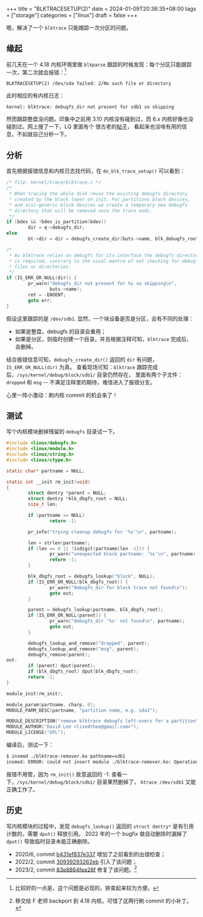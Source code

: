 +++
title = "BLKTRACESETUP(2)"
date = 2024-01-09T20:36:35+08:00
tags = ["storage"]
categories = ["linux"]
draft = false
+++

嗯，解决了一个 `blktrace` 只能跟踪一次分区的问题。

## 缘起

前几天在一个 4.18 内核环境里做 `blkparse` 跟踪的时候发现：每个分区只能跟踪一次，第二次就会报错：[^bx]

```text
BLKTRACESETUP(2) /dev/sda failed: 2/No such file or directory
```

此时相应的有内核日志：

```text
kernel: blktrace: debugfs_dir not present for sdb1 so skipping
```

然而跟踪整盘没问题。印象中之前用 3.10 内核没有碰到过，而 6.x 内核好像也没碰到过。网上搜了一下，LQ 里面有个
很古老的[帖子](https://www.linuxquestions.org/questions/ubuntu-63/problem-while-running-blktrace-929695/)，
看起来也没啥有用的信息。不如就自己分析一下。

## 分析

首先根据报错信息和内核日志找代码，在 `do_blk_trace_setup()` 可以看到：

```c
/* file: kernel/trace/blktrace.c */
/*
 * When tracing the whole disk reuse the existing debugfs directory
 * created by the block layer on init. For partitions block devices,
 * and scsi-generic block devices we create a temporary new debugfs
 * directory that will be removed once the trace ends.
 */
if (bdev && !bdev_is_partition(bdev))
        dir = q->debugfs_dir;
else
        bt->dir = dir = debugfs_create_dir(buts->name, blk_debugfs_root);

/*
 * As blktrace relies on debugfs for its interface the debugfs directory
 * is required, contrary to the usual mantra of not checking for debugfs
 * files or directories.
 */
if (IS_ERR_OR_NULL(dir)) {
        pr_warn("debugfs_dir not present for %s so skipping\n",
                buts->name);
        ret = -ENOENT;
        goto err;
}
```

假设这里跟踪的是 `/dev/sdb1`. 显然，一个块设备是否是分区，会有不同的处理：
- 如果是整盘，debugfs 的目录会重用；
- 如果是分区，则临时创建一个目录。并且根据注释可知，`blktrace` 完成后，会删掉。

结合报错信息可知，`debugfs_create_dir()` 返回的 `dir` 有问题，`IS_ERR_OR_NULL(dir)` 为真。
查看现场可知：`blktrace` 跟踪完成后，`/sys/kernel/debug/block/sdb1/` 目录仍然存在，
里面有两个子文件：`dropped` 和 `msg` -- 不满足注释里的期待，难怪进入了报错分支。

心里一阵小激动：刷内核 commit 的机会来了！

## 测试

写个内核模块删掉残留的 `debugfs` 目录试一下。

```c
#include <linux/debugfs.h>
#include <linux/module.h>
#include <linux/string.h>
#include <linux/ctype.h>

static char* partname = NULL;

static int __init rm_init(void)
{
        struct dentry *parent = NULL;
        struct dentry *blk_dbgfs_root = NULL;
        size_t len;

        if (partname == NULL)
                return -1;

        pr_info("trying cleanup debugfs for '%s'\n", partname);

        len = strlen(partname);
        if (len == 0 || !isdigit(partname[len -1])) {
                pr_warn("unexpected block partname: '%s'\n", partname);
                return -1;
        }

        blk_dbgfs_root = debugfs_lookup("block", NULL);
        if (IS_ERR_OR_NULL(blk_dbgfs_root)) {
                pr_warn("debugfs_dir for block trace not found\n");
                goto out;
        }

        parent = debugfs_lookup(partname, blk_dbgfs_root);
        if (IS_ERR_OR_NULL(parent)) {
                pr_warn("debugfs_dir '%s' not found\n", partname);
                goto out;
        }

        debugfs_lookup_and_remove("dropped", parent);
        debugfs_lookup_and_remove("msg", parent);
        debugfs_remove(parent);
out:
        if (parent) dput(parent);
        if (blk_dbgfs_root) dput(blk_dbgfs_root);
        return -1;
}

module_init(rm_init);

module_param(partname, charp, 0);
MODULE_PARM_DESC(partname, "partition name, e.g. sda1");

MODULE_DESCRIPTION("remove blktrace debugfs left-overs for a partition");
MODULE_AUTHOR("David Lee <live4thee@gmail.com>");
MODULE_LICENSE("GPL");
```

编译后，测试一下：

```sh
$ insmod ./blktrace-remover.ko pathname=sdb1
insmod: ERROR: could not insert module ./blktrace-remover.ko: Operation not permitted
```

报错不用管，因为 `rm_init()` 故意返回的 -1. 查看一下，`/sys/kernel/debug/block/sdb1/` 目录果然删掉了，
`btrace /dev/sdb1` 又能正确工作了。

## 历史

写内核模块的过程中，发现 `debugfs_lookup()` 返回的 `struct dentry*` 是有引用计数的，需要 `dput()` 释放引用。
2022 年的一个 bugfix 做自动删除时漏掉了 `dput()` 导致临时目录未能正确删除。

- 2020/6, commit [b431ef837e337](https://github.com/torvalds/linux/commit/b431ef837e3374da0db8ff6683170359aaa0859c) 增加了之前看到的出错检查；
- 2022/2, commit [30939293262eb](https://github.com/torvalds/linux/commit/30939293262eb433c960c4532a0d59c4073b2b84) 引入了该问题；
- 2023/2, commit [83e8864fee26f](https://github.com/torvalds/linux/commit/83e8864fee26f63a7435e941b7c36a20fd6fe93e) 修复了该问题。[^bp]

[^bx]: 比较好的一点是，这个问题是必现的，排查起来较为方便。
[^bp]: 移交给 F 老师 backport 到 4.18 内核。可惜了这两行刷 commit 的小补丁。